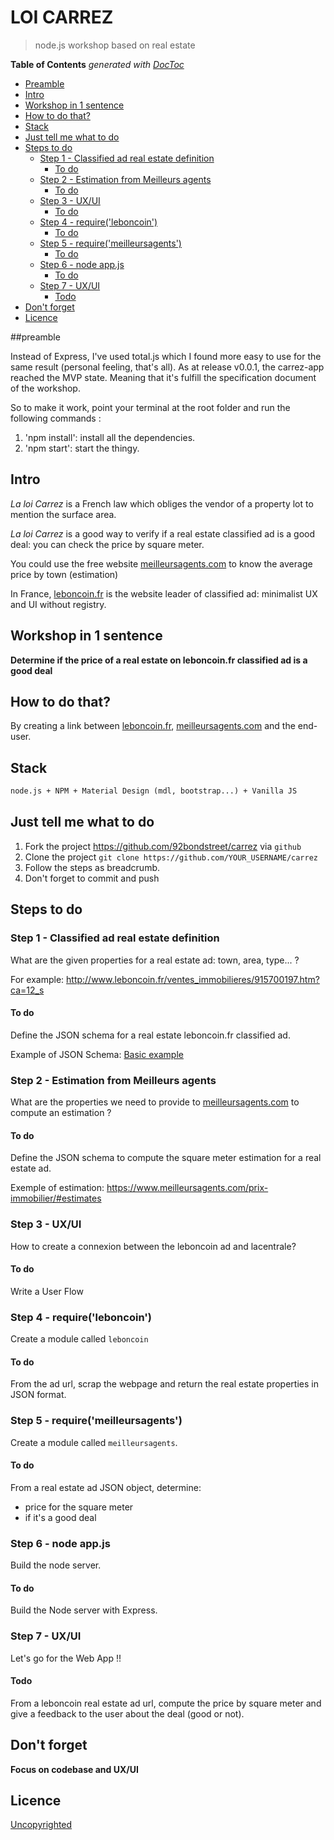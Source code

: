 # LOI CARREZ

> node.js workshop based on real estate

<!-- START doctoc generated TOC please keep comment here to allow auto update -->
<!-- DON'T EDIT THIS SECTION, INSTEAD RE-RUN doctoc TO UPDATE -->
**Table of Contents**  *generated with [DocToc](https://github.com/thlorenz/doctoc)*
- [Preamble](#preamble)
- [Intro](#intro)
- [Workshop in 1 sentence](#workshop-in-1-sentence)
- [How to do that?](#how-to-do-that)
- [Stack](#stack)
- [Just tell me what to do](#just-tell-me-what-to-do)
- [Steps to do](#steps-to-do)
  - [Step 1 - Classified ad real estate definition](#step-1---classified-ad-real-estate-definition)
    - [To do](#to-do)
  - [Step 2 - Estimation from Meilleurs agents](#step-2---estimation-from-meilleurs-agents)
    - [To do](#to-do-1)
  - [Step 3 - UX/UI](#step-3---uxui)
    - [To do](#to-do-2)
  - [Step 4 - require('leboncoin')](#step-4---requireleboncoin)
    - [To do](#to-do-3)
  - [Step 5 - require('meilleursagents')](#step-5---requiremeilleursagents)
    - [To do](#to-do-4)
  - [Step 6 - node app.js](#step-6---node-appjs)
    - [To do](#to-do-5)
  - [Step 7 - UX/UI](#step-7---uxui)
    - [Todo](#todo)
- [Don't forget](#dont-forget)
- [Licence](#licence)

<!-- END doctoc generated TOC please keep comment here to allow auto update -->

##preamble

Instead of Express, I've used total.js which I found more easy to use for the same result (personal feeling, that's all).
As at release v0.0.1, the carrez-app reached the MVP state. Meaning that it's fulfill the specification document of the workshop.

So to make it work, point your terminal at the root folder and run the following commands :
  1. 'npm install': install all the dependencies.
  2. 'npm start': start the thingy.

## Intro

*La loi Carrez* is a French law which obliges the vendor of a property lot to mention the surface area.

*La loi Carrez* is a good way to verify if a real estate classified ad is a good deal: you can check the price by square meter.

You could use the free website [meilleursagents.com](https://www.meilleursagents.com/) to know the average price by town (estimation)

In France, [leboncoin.fr](http://www.leboncoin.fr/) is the website leader of classified ad: minimalist UX and UI without registry.

## Workshop in 1 sentence

**Determine if the price of a real estate on leboncoin.fr classified ad is a good deal**

## How to do that?

By creating a link between [leboncoin.fr](http://www.leboncoin.fr/), [meilleursagents.com](https://www.meilleursagents.com) and the end-user.

## Stack

```txt
node.js + NPM + Material Design (mdl, bootstrap...) + Vanilla JS
```

## Just tell me what to do

1. Fork the project https://github.com/92bondstreet/carrez via `github`
1. Clone the project `git clone https://github.com/YOUR_USERNAME/carrez`
1. Follow the steps as breadcrumb.
1. Don't forget to commit and push

## Steps to do

### Step 1 - Classified ad real estate definition

What are the given properties for a real estate ad: town, area, type... ?

For example: http://www.leboncoin.fr/ventes_immobilieres/915700197.htm?ca=12_s

#### To do

Define the JSON schema for a real estate leboncoin.fr classified ad.

Example of JSON Schema: [Basic example](http://json-schema.org/examples.html)

### Step 2 - Estimation from Meilleurs agents

What are the properties we need to provide to [meilleursagents.com](https://www.meilleursagents.com/) to compute an estimation ?

#### To do

Define the JSON schema to compute the square meter estimation for a real estate ad.

Exemple of estimation:
https://www.meilleursagents.com/prix-immobilier/#estimates

### Step 3 - UX/UI

How to create a connexion between the leboncoin ad and lacentrale?

#### To do

Write a User Flow

### Step 4 - require('leboncoin')

Create a module called `leboncoin`

#### To do

From the ad url, scrap the webpage and return the real estate properties in JSON format.

### Step 5 - require('meilleursagents')

Create a module called `meilleursagents`.

#### To do

From a real estate ad JSON object, determine:
* price for the square meter
* if it's a good deal

### Step 6 - node app.js

Build the node server.

#### To do

Build the Node server with Express.

### Step 7 - UX/UI

Let's go for the Web App !!

#### Todo

From a leboncoin real estate ad url, compute the price by square meter and give a feedback to the user about the deal (good or not).

## Don't forget

**Focus on codebase and UX/UI**

## Licence

[Uncopyrighted](http://zenhabits.net/uncopyright/)
